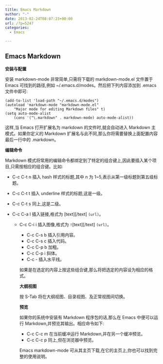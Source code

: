 ```yaml
---
title: Emacs Markdown
author: "-"
date: 2013-02-24T08:07:23+00:00
url: /?p=5247
categories:
  - Emacs

---
```

## Emacs Markdown
**安装与配置**

安装 markdown-mode 非常简单,只需将下载的 markdown-mode.el 文件置于 Emacs 可找到的路径,例如 ~/.emacs.d/modes。然后把下列内容添加到 .emacs 文件中即可: 

    (add-to-list 'load-path "~/.emacs.d/modes")
    (autoload 'markdown-mode "markdown-mode.el"
        "Major mode for editing Markdown files" t)
    (setq auto-mode-alist
        (cons '("\.markdown" . markdown-mode) auto-mode-alist))
    

这样,当 Emacs 打开扩展名为 markdown 的文件时,就会自动进入 Markdown 主模式。如果你定义的 Markdown 扩展名与此不同,那么你将需要替换上面配置内容最后一行中的 .markdown。

**编辑命令**

Markdown 模式将常用的编辑命令都绑定到了特定的组合键上,因此要插入某个项目,只需按相应的组合键。比如: 

  * C-c C-t n 插入 hash 样式的标题,其中 n 为 1~5,表示从第一级标题到第五级标题。
  * C-c C-t t 插入 underline 样式的标题,这是一级。
  * C-c C-t s 同上,这是二级。
  * C-c C-a l 插入链接,格式为 [text][/text] 
    `(url)`。 
    
      * C-c C-i i 插入图像,格式为 `!`[text][/text] 
        `(url)`。 
        
          * C-c C-s b 插入引用内容。
          * C-c C-s c 插入代码。
          * C-c C-p b 加粗。
          * C-c C-p i 斜体。
          * C-c - 插入水平线。 
        
        如果是在选定的内容上按这些组合键,那么将把选定的内容设为相应的格式。
        
        **大纲视图**
        
        按 S-Tab 将在大纲视图、目录视图、及正常视图间切换。
        
        **预览**
        
        如果你的系统中安装有 Markdown 程序包的话,那么在 Emacs 中便可以运行 Markdown,并预览其输出。相应命令如下: 
        
          * C-c C-c m 在当前缓冲运行 Markdown,并在另一个缓冲预览。
          * C-c C-c p 同上,但在浏览器中预览。
        
        Emacs markdown-mode 可从其主页下载,在它的主页上,你也可以找到完整的使用说明。